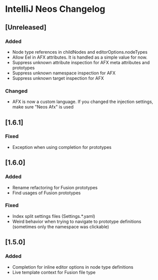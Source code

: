 <!-- Keep a Changelog guide -> https://keepachangelog.com -->

# IntelliJ Neos Changelog

## [Unreleased]
### Added
- Node type references in childNodes and editorOptions.nodeTypes
- Allow Eel in AFX attributes. It is handled as a simple value for now.
- Suppress unknown attribute inspection for AFX meta attributes and prototypes
- Suppress unknown namespace inspection for AFX
- Suppress unknown target inspection for AFX

### Changed
- AFX is now a custom language. If you changed the injection settings, make sure "Neos Afx" is used

## [1.6.1]
### Fixed
- Exception when using completion for prototypes

## [1.6.0]
### Added
- Rename refactoring for Fusion prototypes
- Find usages of Fusion prototypes

### Fixed
- Index split settings files (Settings.*.yaml)
- Weird behavior when trying to navigate to prototype definitions (sometimes only the namespace was clickable)

## [1.5.0]
### Added

- Completion for inline editor options in node type definitions
- Live template context for Fusion file type